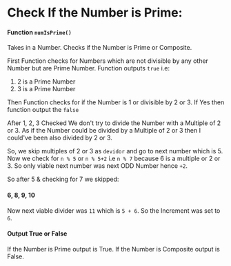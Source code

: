 
#   Check If the Number is Prime:

####    Function    `numIsPrime()`

Takes in a Number. Checks if the Number is Prime or Composite.

First Function checks for Numbers which are not divisible by any other Number
but are Prime Number. Function outputs `true` i.e:

1.  2 is a Prime Number
2.  3 is a Prime Number

Then Function checks for if the Number is 1 or divisible by 2 or 3. If Yes then function output the `false`

After 1, 2, 3 Checked We don't try to divide the Number with a Multiple of 2 or 3. As
if the Number could be divided by a Multiple of 2 or 3 then I could've been also divided by 2 or 3.

So, we skip multiples of 2 or 3 as `devidor` and go to next number which is 5. Now we check for `n % 5` or `n % 5+2` i.e `n % 7` because 6 is a multiple or 2 or 3. So only viable next number was next ODD Number hence `+2`.

So after 5  & checking for 7 we skipped:

####    6, 8, 9, 10


Now next viable divider was `11` which is `5 + 6`. So the Increment was set to `6`.


####    Output  True or False

If the Number is Prime output is True. If the Number is Composite output is False.
